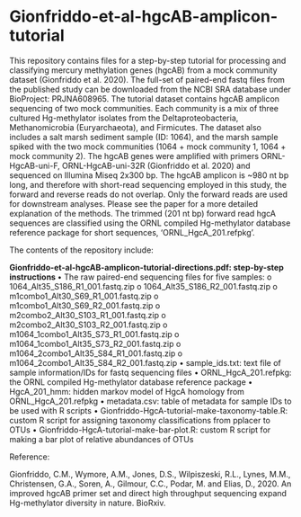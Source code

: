 # Gionfriddo-et-al-hgcAB-amplicon-tutorial
This repository contains files for a step-by-step tutorial for processing and classifying mercury methylation genes (hgcAB) from a mock community dataset (Gionfriddo et al. 2020). The full-set of paired-end fastq files from the published study can be downloaded from the NCBI SRA database under BioProject: PRJNA608965. The tutorial dataset contains hgcAB amplicon sequencing of two mock communities. Each community is a mix of three cultured Hg-methylator isolates from the Deltaproteobacteria, Methanomicrobia (Euryarchaeota), and Firmicutes. The dataset also includes a salt marsh sediment sample (ID: 1064), and the marsh sample spiked with the two mock communities (1064 + mock community 1, 1064 + mock community 2). The hgcAB genes were amplified with primers ORNL-HgcAB-uni-F, ORNL-HgcAB-uni-32R (Gionfriddo et al. 2020) and sequenced on Illumina Miseq 2x300 bp. The hgcAB amplicon is ~980 nt bp long, and therefore with short-read sequencing employed in this study, the forward and reverse reads do not overlap. Only the forward reads are used for downstream analyses. Please see the paper for a more detailed explanation of the methods. The trimmed (201 nt bp) forward read hgcA sequences are classified using the ORNL compiled Hg-methylator database reference package for short sequences, ‘ORNL_HgcA_201.refpkg’.

The contents of the repository include:

<b>Gionfriddo-et-al-hgcAB-amplicon-tutorial-directions.pdf: step-by-step instructions </b>
•	The raw paired-end sequencing files for five samples:
  o	1064_Alt35_S186_R1_001.fastq.zip
  o	1064_Alt35_S186_R2_001.fastq.zip
  o	m1combo1_Alt30_S69_R1_001.fastq.zip
  o	m1combo1_Alt30_S69_R2_001.fastq.zip
  o	m2combo2_Alt30_S103_R1_001.fastq.zip
  o	m2combo2_Alt30_S103_R2_001.fastq.zip
  o	m1064_1combo1_Alt35_S73_R1_001.fastq.zip
  o	m1064_1combo1_Alt35_S73_R2_001.fastq.zip
  o	m1064_2combo1_Alt35_S84_R1_001.fastq.zip
  o	m1064_2combo1_Alt35_S84_R2_001.fastq.zip
•	sample_ids.txt: text file of sample information/IDs for fastq sequencing files
•	ORNL_HgcA_201.refpkg: the ORNL compiled Hg-methylator database reference package
•	HgcA_201_hmm: hidden markov model of HgcA homology from ORNL_HgcA_201.refpkg
•	metadata.csv: table of metadata for sample IDs to be used with R scripts
•	Gionfriddo-HgcA-tutorial-make-taxonomy-table.R: custom R script for assigning taxonomy classifications from pplacer to OTUs
•	Gionfriddo-HgcA-tutorial-make-bar-plot.R: custom R script for making a bar plot of relative abundances of OTUs

Reference:

Gionfriddo, C.M., Wymore, A.M., Jones, D.S., Wilpiszeski, R.L., Lynes, M.M., Christensen, G.A., Soren, A., Gilmour, C.C., Podar, M. and Elias, D., 2020. An improved hgcAB primer set and direct high throughput sequencing expand Hg-methylator diversity in nature. BioRxiv.

